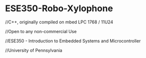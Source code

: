 ESE350-Robo-Xylophone
=====================

//C++, originally compiled on mbed LPC 1768 / 11U24

//Open to any non-commercial Use

//ESE350 - Introduction to Embedded Systems and Microcontroller

//University of Pennsylvania
